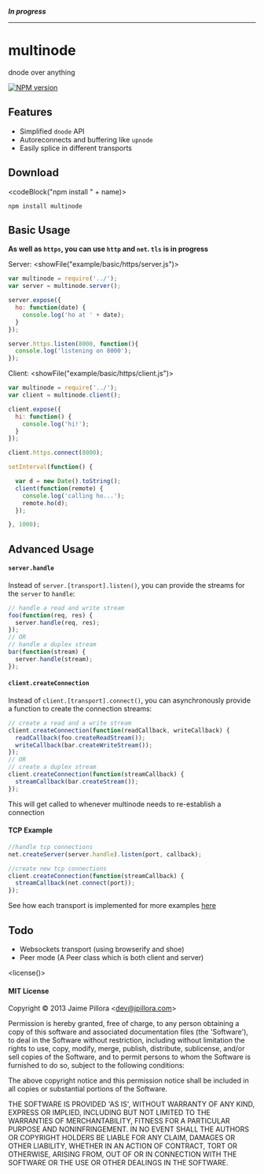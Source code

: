 
***In progress***

--------------

# <name>multinode</end>

<description>dnode over anything</end>

<!--
[![Build Status](https://travis-ci.org/visionmedia/jade.png?branch=master)](https://travis-ci.org/visionmedia/jade)
[![Dependency Status](https://gemnasium.com/visionmedia/jade.png)](https://gemnasium.com/visionmedia/jade)
-->
[![NPM version](https://nodei.co/npm/multinode.png)](https://npmjs.org/package/multinode)

## Features

* Simplified `dnode` API
* Autoreconnects and buffering like `upnode`
* Easily splice in different transports

## Download

<codeBlock("npm install " + name)>
```
npm install multinode
```
</end>

## Basic Usage

**As well as `https`, you can use `http` and `net`. `tls` is in progress**

Server:
<showFile("example/basic/https/server.js")>
``` javascript
var multinode = require('../');
var server = multinode.server();

server.expose({
  ho: function(date) {
    console.log('ho at ' + date);
  }
});

server.https.listen(8000, function(){
  console.log('listening on 8000');
});
```
</end>

Client:
<showFile("example/basic/https/client.js")>
``` javascript
var multinode = require('../');
var client = multinode.client();

client.expose({
  hi: function() {
    console.log('hi!');
  }
});

client.https.connect(8000);

setInterval(function() {

  var d = new Date().toString();
  client(function(remote) {
    console.log('calling ho...');
    remote.ho(d);
  });

}, 1000);
```
</end>

## Advanced Usage

#### `server.handle`

Instead of `server.[transport].listen()`, you can
provide the streams for the `server` to `handle`:

``` javascript
// handle a read and write stream
foo(function(req, res) {
  server.handle(req, res);
});
// OR
// handle a duplex stream
bar(function(stream) {
  server.handle(stream);
});
```

#### `client.createConnection`

Instead of `client.[transport].connect()`, you can asynchronously 
provide a function to create the connection streams:

``` javascript
// create a read and a write stream
client.createConnection(function(readCallback, writeCallback) {
  readCallback(foo.createReadStream());
  writeCallback(bar.createWriteStream());
});
// OR
// create a duplex stream
client.createConnection(function(streamCallback) {
  streamCallback(bar.createStream());
});
```

This will get called to whenever <name>multinode</end>
needs to re-establish a connection

#### TCP Example

``` js
//handle tcp connections
net.createServer(server.handle).listen(port, callback);

//create new tcp connections
client.createConnection(function(streamCallback) {
  streamCallback(net.connect(port));
});
```

See how each transport is implemented for more
examples [here](src/transports)

## Todo

* Websockets transport (using browserify and shoe)
* Peer mode (A Peer class which is both client and server)

<license()>
#### MIT License

Copyright &copy; 2013 Jaime Pillora &lt;dev@jpillora.com&gt;

Permission is hereby granted, free of charge, to any person obtaining
a copy of this software and associated documentation files (the
'Software'), to deal in the Software without restriction, including
without limitation the rights to use, copy, modify, merge, publish,
distribute, sublicense, and/or sell copies of the Software, and to
permit persons to whom the Software is furnished to do so, subject to
the following conditions:

The above copyright notice and this permission notice shall be
included in all copies or substantial portions of the Software.

THE SOFTWARE IS PROVIDED 'AS IS', WITHOUT WARRANTY OF ANY KIND,
EXPRESS OR IMPLIED, INCLUDING BUT NOT LIMITED TO THE WARRANTIES OF
MERCHANTABILITY, FITNESS FOR A PARTICULAR PURPOSE AND NONINFRINGEMENT.
IN NO EVENT SHALL THE AUTHORS OR COPYRIGHT HOLDERS BE LIABLE FOR ANY
CLAIM, DAMAGES OR OTHER LIABILITY, WHETHER IN AN ACTION OF CONTRACT,
TORT OR OTHERWISE, ARISING FROM, OUT OF OR IN CONNECTION WITH THE
SOFTWARE OR THE USE OR OTHER DEALINGS IN THE SOFTWARE.
</end>
